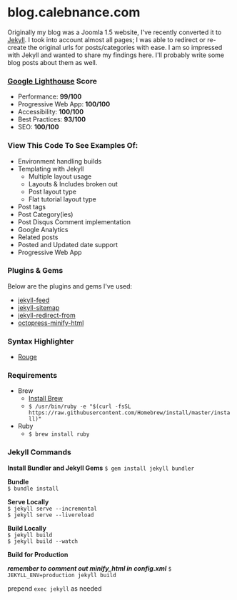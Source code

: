 # blog.calebnance.com

Originally my blog was a Joomla 1.5 website, I've recently converted it to [Jekyll](https://github.com/jekyll). I took into account almost all pages; I was able to redirect or re-create the original urls for posts/categories with ease. I am so impressed with Jekyll and wanted to share my findings here. I'll probably write some blog posts about them as well.  

### [Google Lighthouse](https://developers.google.com/web/tools/lighthouse/) Score
- Performance: **99/100**
- Progressive Web App: **100/100**
- Accessibility: **100/100**
- Best Practices: **93/100**
- SEO: **100/100**

### View This Code To See Examples Of:
- Environment handling builds
- Templating with Jekyll
    - Multiple layout usage
    - Layouts & Includes broken out
    - Post layout type
    - Flat tutorial layout type
- Post tags
- Post Category(ies)
- Post Disqus Comment implementation
- Google Analytics
- Related posts
- Posted and Updated date support
- Progressive Web App

### Plugins & Gems
Below are the plugins and gems I've used:  
- [jekyll-feed](https://github.com/jekyll/jekyll-feed)  
- [jekyll-sitemap](https://github.com/jekyll/jekyll-sitemap)  
- [jekyll-redirect-from](https://github.com/jekyll/jekyll-redirect-from)  
- [octopress-minify-html](https://github.com/octopress/minify-html)  

### Syntax Highlighter
- [Rouge](https://github.com/jneen/rouge)

### Requirements
* Brew
  * [Install Brew](https://brew.sh/)
  * `$ /usr/bin/ruby -e "$(curl -fsSL https://raw.githubusercontent.com/Homebrew/install/master/install)"`
* Ruby
  * `$ brew install ruby`

### Jekyll Commands
**Install Bundler and Jekyll Gems**
`$ gem install jekyll bundler`

**Bundle**  
`$ bundle install`  

**Serve Locally**  
`$ jekyll serve --incremental`  
`$ jekyll serve --livereload`

**Build Locally**  
`$ jekyll build`  
`$ jekyll build --watch`

**Build for Production**  

***remember to comment out minify_html in config.xml***
`$ JEKYLL_ENV=production jekyll build`  

prepend `exec jekyll` as needed
